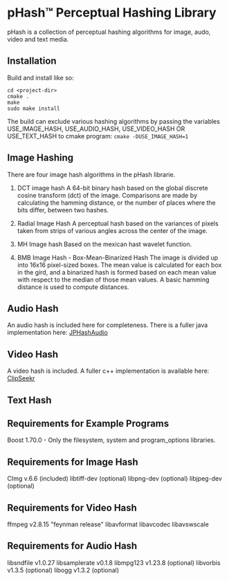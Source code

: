 # pHash&trade; Perceptual Hashing Library

pHash is a collection of perceptual hashing algorithms for image,
audo, video and text media.  

## Installation

Build and install like so:

```
cd <project-dir>
cmake .
make
sudo make install
```

The build can exclude various hashing algorithms by passing
the variables USE_IMAGE_HASH, USE_AUDIO_HASH, USE_VIDEO_HASH
OR USE_TEXT_HASH to cmake program: `cmake -DUSE_IMAGE_HASH=1`


## Image Hashing

There are four image hash algorithms in the pHash librarie.

1. DCT image hash
   A 64-bit binary hash based on the global discrete cosine transform (dct)
   of the image.  Comparisons are made by calculating the hamming distance,
   or the number of places where the bits differ, between two hashes.

2. Radial Image Hash
   A perceptual hash based on the variances of pixels taken from strips of
   various angles across the center of the image.
   
3. MH Image hash
   Based on the mexican hast wavelet function.
   
4. BMB Image Hash - Box-Mean-Binarized Hash
   The image is divided up into 16x16 pixel-sized boxes.  The
   mean value is calculated for each box in the gird, and a binarized
   hash is formed based on each mean value with respect to the median
   of those mean values. A basic hamming distance is used to compute
   distances.

## Audio Hash

An audio hash is included here for completeness.  There is a fuller java
implementation here: [JPHashAudio](https://github.com/starkdg/JPhashAudio)

## Video Hash

A video hash is included.  A fuller c++ implementation is available
here: [ClipSeekr](https://github.com/starkdg/clipseekr)

## Text Hash




## Requirements for Example Programs

Boost 1.70.0 - Only the filesystem, system and program_options libraries.


## Requirements for Image Hash

CImg v.6.6 (included)
libtiff-dev (optional)
libpng-dev (optional)
libjpeg-dev (optional)


## Requirements for Video Hash

ffmpeg v2.8.15 "feynman release" 
  libavformat
  libavcodec
  libavswscale

## Requirements for Audio Hash

libsndfile v1.0.27
libsamplerate v0.1.8
libmpg123 v1.23.8 (optional)
libvorbis v1.3.5 (optional)
libogg v1.3.2 (optional)

